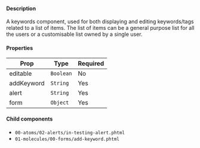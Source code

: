 #### Description

A keywords component, used for both displaying and editing keywords/tags related to a list of items. The list of items can be a general purpose list for all the users or a customisable list owned by a single user.

#### Properties

| Prop       | Type      | Required |
| ---------- | --------- | -------- |
| editable   | `Boolean` | No       |
| addKeyword | `String`  | Yes      |
| alert      | `String`  | Yes      |
| form       | `Object`  | Yes      |

#### Child components

- `00-atoms/02-alerts/in-testing-alert.phtml`
- `01-molecules/00-forms/add-keyword.phtml`

